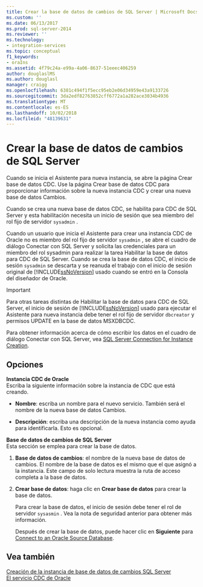 ```yaml
---
title: Crear la base de datos de cambios de SQL Server | Microsoft Docs
ms.custom: ''
ms.date: 06/13/2017
ms.prod: sql-server-2014
ms.reviewer: ''
ms.technology:
- integration-services
ms.topic: conceptual
f1_keywords:
- oraIns
ms.assetid: 4f79c24a-e99a-4a06-8637-51eeec406259
author: douglaslMS
ms.author: douglasl
manager: craigg
ms.openlocfilehash: 6381c494f1f5ecc95eb2e06d34959e43a9133726
ms.sourcegitcommit: 3da2edf82763852cff6772a1a282ace3034b4936
ms.translationtype: MT
ms.contentlocale: es-ES
ms.lasthandoff: 10/02/2018
ms.locfileid: "48139631"
---
```

# <a name="create-the-sql-server-change-database"></a>Crear la base de datos de cambios de SQL Server
  Cuando se inicia el Asistente para nueva instancia, se abre la página Crear base de datos CDC. Use la página Crear base de datos CDC para proporcionar información sobre la nueva instancia CDC y crear una nueva base de datos Cambios.  
  
 Cuando se crea una nueva base de datos CDC, se habilita para CDC de SQL Server y esta habilitación necesita un inicio de sesión que sea miembro del rol fijo de servidor `sysadmin` .  
  
 Cuando un usuario que inicia el Asistente para crear una instancia CDC de Oracle no es miembro del rol fijo de servidor `sysadmin` , se abre el cuadro de diálogo Conectar con SQL Server y solicita las credenciales para un miembro del rol sysadmin para realizar la tarea Habilitar la base de datos para CDC de SQL Server. Cuando se crea la base de datos CDC, el inicio de sesión `sysadmin` se descarta y se reanuda el trabajo con el inicio de sesión original de [!INCLUDE[ssNoVersion](../../includes/ssnoversion-md.md)] usado cuando se entró en la Consola del diseñador de Oracle.  
  
> [!IMPORTANT]  
>  Para otras tareas distintas de Habilitar la base de datos para CDC de SQL Server, el inicio de sesión de [!INCLUDE[ssNoVersion](../../includes/ssnoversion-md.md)] usado para ejecutar el Asistente para nueva instancia debe tener el rol fijo de servidor `dbcreator` y permisos UPDATE en la base de datos MSXDBCDC.  
  
 Para obtener información acerca de cómo escribir los datos en el cuadro de diálogo Conectar con SQL Server, vea [SQL Server Connection for Instance Creation](sql-server-connection-for-instance-creation.md).  
  
## <a name="options"></a>Opciones  
 **Instancia CDC de Oracle**  
 Escriba la siguiente información sobre la instancia de CDC que está creando.  
  
-   **Nombre**: escriba un nombre para el nuevo servicio. También será el nombre de la nueva base de datos Cambios.  
  
-   **Descripción**: escriba una descripción de la nueva instancia como ayuda para identificarla. Esto es opcional.  
  
 **Base de datos de cambios de SQL Server**  
 Esta sección se emplea para crear la base de datos.  
  
1.  **Base de datos de cambios**: el nombre de la nueva base de datos de cambios. El nombre de la base de datos es el mismo que el que asignó a la instancia. Este campo de solo lectura muestra la ruta de acceso completa a la base de datos.  
  
2.  **Crear base de datos**: haga clic en **Crear base de datos** para crear la base de datos.  
  
     Para crear la base de datos, el inicio de sesión debe tener el rol de servidor `sysasmin` . Vea la nota de seguridad anterior para obtener más información.  
  
     Después de crear la base de datos, puede hacer clic en **Siguiente** para [Connect to an Oracle Source Database](connect-to-an-oracle-source-database.md).  
  
## <a name="see-also"></a>Vea también  
 [Creación de la instancia de base de datos de cambios SQL Server](how-to-create-the-sql-server-change-database-instance.md)   
 [El servicio CDC de Oracle](the-oracle-cdc-service.md)  
  
  
